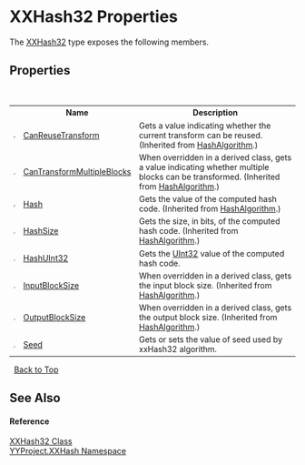 # XXHash32 Properties
 

The <a href="cb2be3a3-5621-b343-992c-8a2af7fbe6df">XXHash32</a> type exposes the following members.


## Properties
&nbsp;<table><tr><th></th><th>Name</th><th>Description</th></tr><tr><td>![Public property](media/pubproperty.gif "Public property")</td><td><a href="http://msdn2.microsoft.com/en-us/library/s7d5a329" target="_blank">CanReuseTransform</a></td><td>
Gets a value indicating whether the current transform can be reused.
 (Inherited from <a href="http://msdn2.microsoft.com/en-us/library/k50cye1b" target="_blank">HashAlgorithm</a>.)</td></tr><tr><td>![Public property](media/pubproperty.gif "Public property")</td><td><a href="http://msdn2.microsoft.com/en-us/library/0dc6d224" target="_blank">CanTransformMultipleBlocks</a></td><td>
When overridden in a derived class, gets a value indicating whether multiple blocks can be transformed.
 (Inherited from <a href="http://msdn2.microsoft.com/en-us/library/k50cye1b" target="_blank">HashAlgorithm</a>.)</td></tr><tr><td>![Public property](media/pubproperty.gif "Public property")</td><td><a href="http://msdn2.microsoft.com/en-us/library/1ze608s7" target="_blank">Hash</a></td><td>
Gets the value of the computed hash code.
 (Inherited from <a href="http://msdn2.microsoft.com/en-us/library/k50cye1b" target="_blank">HashAlgorithm</a>.)</td></tr><tr><td>![Public property](media/pubproperty.gif "Public property")</td><td><a href="http://msdn2.microsoft.com/en-us/library/s0actt51" target="_blank">HashSize</a></td><td>
Gets the size, in bits, of the computed hash code.
 (Inherited from <a href="http://msdn2.microsoft.com/en-us/library/k50cye1b" target="_blank">HashAlgorithm</a>.)</td></tr><tr><td>![Public property](media/pubproperty.gif "Public property")</td><td><a href="41a8b660-545c-4567-75e9-57cc8ed88cbf">HashUInt32</a></td><td>
Gets the <a href="http://msdn2.microsoft.com/en-us/library/ctys3981" target="_blank">UInt32</a> value of the computed hash code.</td></tr><tr><td>![Public property](media/pubproperty.gif "Public property")</td><td><a href="http://msdn2.microsoft.com/en-us/library/64tz4bew" target="_blank">InputBlockSize</a></td><td>
When overridden in a derived class, gets the input block size.
 (Inherited from <a href="http://msdn2.microsoft.com/en-us/library/k50cye1b" target="_blank">HashAlgorithm</a>.)</td></tr><tr><td>![Public property](media/pubproperty.gif "Public property")</td><td><a href="http://msdn2.microsoft.com/en-us/library/zs2a54eh" target="_blank">OutputBlockSize</a></td><td>
When overridden in a derived class, gets the output block size.
 (Inherited from <a href="http://msdn2.microsoft.com/en-us/library/k50cye1b" target="_blank">HashAlgorithm</a>.)</td></tr><tr><td>![Public property](media/pubproperty.gif "Public property")</td><td><a href="692110a2-a8ec-a798-c5d9-6b24611d0cbc">Seed</a></td><td>
Gets or sets the value of seed used by xxHash32 algorithm.</td></tr></table>&nbsp;
<a href="#xxhash32-properties">Back to Top</a>

## See Also


#### Reference
<a href="cb2be3a3-5621-b343-992c-8a2af7fbe6df">XXHash32 Class</a><br /><a href="2e5d6292-64c7-8d52-f77f-7d3314e71172">YYProject.XXHash Namespace</a><br />
